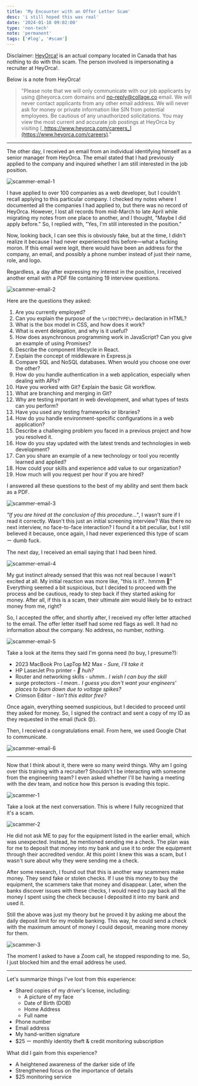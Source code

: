 ```yaml
---
title: 'My Encounter with an Offer Letter Scam'
desc: 'i still hoped this was real'
date: '2024-01-18 09:02:00'
type: 'non-tech'
note: 'permanent'
tags: ['#log', '#scam']
---
```


Disclaimer: [HeyOrca!](https://www.heyorca.com/) is an actual company located in Canada that has nothing to do with this scam. The person involved is impersonating a recruiter at HeyOrca!.

Below is a note from HeyOrca!

> "Please note that we will only communicate with our job applicants by using @heyorca.com domains and no-reply@collage.co email. We will never contact applicants from any other email address. We will never ask for money or private information like SIN from potential employees. Be cautious of any unauthorized solicitations. You may view the most current and accurate job postings at HeyOrca by visiting [_https://www.heyorca.com/careers_](https://www.heyorca.com/careers)."

---

The other day, I received an email from an individual identifying himself as a senior manager from HeyOrca. The email stated that I had previously applied to the company and inquired whether I am still interested in the job position.

![scammer-email-1](/images/2401180902/scammer-email-1.webp)

I have applied to over 100 companies as a web developer, but I couldn't recall applying to this particular company. I checked my notes where I documented all the companies I had applied to, but there was no record of HeyOrca. However, I lost all records from mid-March to late April while migrating my notes from one place to another, and I thought, "Maybe I did apply before." So, I replied with, "Yes, I'm still interested in the position."

Now, looking back, I can see this is obviously fake, but at the time, I didn't realize it because I had never experienced this before—what a fucking moron. If this email were legit, there would have been an address for the company, an email, and possibly a phone number instead of just their name, role, and logo.

Regardless, a day after expressing my interest in the position, I received another email with a PDF file containing 19 interview questions.

![scammer-email-2](/images/2401180902/scammer-email-2.webp)

Here are the questions they asked:

1. Are you currently employed?
2. Can you explain the purpose of the `\<!DOCTYPE\>` declaration in HTML?
3. What is the box model in CSS, and how does it work?
4. What is event delegation, and why is it useful?
5. How does asynchronous programming work in JavaScript? Can you give an example of using Promises?
6. Describe the component lifecycle in React.
7. Explain the concept of middleware in Express.js
8. Compare SQL and NoSQL databases. When would you choose one over the other?
9. How do you handle authentication in a web application, especially when dealing with APIs?
10. Have you worked with Git? Explain the basic Git workflow.
11. What are branching and merging in Git?
12. Why are testing important in web development, and what types of tests can you perform?
13. Have you used any testing frameworks or libraries?
14. How do you handle environment-specific configurations in a web application?
15. Describe a challenging problem you faced in a previous project and how you resolved it.
16. How do you stay updated with the latest trends and technologies in web development?
17. Can you share an example of a new technology or tool you recently learned and applied?
18. How could your skills and experience add value to our organization?
19. How much will you request per hour if you are hired?

I answered all these questions to the best of my ability and sent them back as a PDF.

![scammer-email-3](/images/2401180902/scammer-email-3.webp)

_"If you are hired at the conclusion of this procedure..."_, I wasn't sure if I read it correctly. Wasn't this just an initial screening interview? Was there no next interview, no face-to-face interaction? I found it a bit peculiar, but I still believed it because, once again, I had never experienced this type of scam ー dumb fuck.

The next day, I received an email saying that I had been hired.

![scammer-email-4](/images/2401180902/scammer-email-4.webp)

My gut instinct already sensed that this was not real because I wasn't excited at all. My initial reaction was more like, "this is it?.. hmmm 🤔" Everything seemed a bit suspicious, but I decided to proceed with the process and be cautious, ready to step back if they started asking for money. After all, if this is a scam, their ultimate aim would likely be to extract money from me, right?

So, I accepted the offer, and shortly after, I received my offer letter attached to the email. The offer letter itself had some red flags as well. It had no information about the company. No address, no number, nothing.

![scammer-email-5](/images/2401180902/scammer-email-5.webp)

Take a look at the items they said I'm gonna need (to buy, I presume?):

- 2023 MacBook Pro LapTop M2 Max - _Sure, I'll take it_
- HP LaserJet Pro printer - _🤨 huh?_
- Router and networking skills - _uhmm.. I wish I can buy the skill_
- surge protectors - _I mean.. I guess you don't want your engineers' places to burn down due to voltage spikes?_
- Crimson Editor - _Isn't this editor free?_

Once again, everything seemed suspicious, but I decided to proceed until they asked for money. So, I signed the contract and sent a copy of my ID as they requested in the email (fuck 😡).

Then, I received a congratulations email. From here, we used Google Chat to communicate.

![scammer-email-6](/images/2401180902/scammer-email-6.webp)

---

Now that I think about it, there were so many weird things. Why am I going over this training with a recruiter? Shouldn't I be interacting with someone from the engineering team? I even asked whether I'll be having a meeting with the dev team, and notice how this person is evading this topic.

![scammer-1](/images/2401180902/scammer-1.webp)

Take a look at the next conversation. This is where I fully recognized that it's a scam.

![scammer-2](/images/2401180902/scammer-2.webp)

He did not ask ME to pay for the equipment listed in the earlier email, which was unexpected. Instead, he mentioned sending me a check. The plan was for me to deposit that money into my bank and use it to order the equipment through their accredited vendor. At this point I knew this was a scam, but I wasn't sure about why they were sending me a check.

After some research, I found out that this is another way scammers make money. They send fake or stolen checks. If I use this money to buy the equipment, the scammers take that money and disappear. Later, when the banks discover issues with these checks, I would need to pay back all the money I spent using the check because I deposited it into my bank and used it.

Still the above was just my theory but he proved it by asking me about the daily deposit limit for my mobile banking. This way, he could send a check with the maximum amount of money I could deposit, meaning more money for them.

![scammer-3](/images/2401180902/scammer-3.webp)

The moment I asked to have a Zoom call, he stopped responding to me. So, I just blocked him and the email address he used.

---

Let's summarize things I've lost from this experience:

- Shared copies of my driver's license, including:
  - A picture of my face
  - Date of Birth (DOB)
  - Home Address
  - Full name
- Phone number
- Email address
- My hand-written signature
- $25 ー monthly identity theft & credit monitoring subscription

What did I gain from this experience?

- A heightened awareness of the darker side of life
- Strengthened focus on the importance of details
- $25 monitoring service

